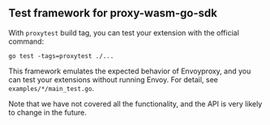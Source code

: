##  Test framework for proxy-wasm-go-sdk

With `proxytest` build tag, you can test your extension with the official command:

```
go test -tags=proxytest ./... 
```

This framework emulates the expected behavior of Envoyproxy, and you can test your extensions without running Envoy.
For detail, see `examples/*/main_test.go`.


Note that we have not covered all the functionality, and the API is very likely to change in the future.
